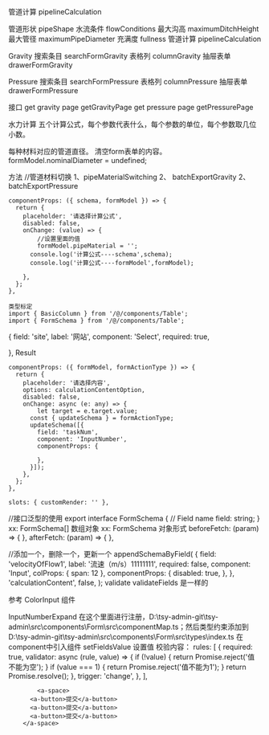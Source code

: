 管道计算 pipelineCalculation

管道形状 pipeShape
水流条件  flowConditions
最大沟高 maximumDitchHeight
最大管径 maximumPipeDiameter
充满度 fullness
管道计算 pipelineCalculation

Gravity
搜索条目 searchFormGravity
表格列 columnGravity
抽屉表单 drawerFormGravity

Pressure
搜索条目 searchFormPressure
表格列 columnPressure
抽屉表单 drawerFormPressure



接口
get gravity page  getGravityPage
get pressure page getPressurePage

水力计算
五个计算公式，每个参数代表什么，每个参数的单位，每个参数取几位小数。

每种材料对应的管道直径。
清空form表单的内容。
formModel.nominalDiameter = undefined;

方法
//管道材料切换
1、pipeMaterialSwitching
2、 batchExportGravity
2、 batchExportPressure


    componentProps: ({ schema, formModel }) => {
      return {
        placeholder: '请选择计算公式',
        disabled: false,
        onChange: (value) => {
            //设置里面的值
            formModel.pipeMaterial = ''; 
          console.log('计算公式----schema',schema);
          console.log('计算公式----formModel',formModel);

        },
      };
    },

    类型标定
    import { BasicColumn } from '/@/components/Table';
    import { FormSchema } from '/@/components/Table';


{
    field: 'site',
    label: '网站',
    component: 'Select',
    required: true,

  },
  Result


    componentProps: ({ formModel, formActionType }) => {
      return {
        placeholder: '请选择内容',
        options: calculationContentOption,
        disabled: false,
        onChange: async (e: any) => {
            let target = e.target.value;
          const { updateSchema } = formActionType;
          updateSchema([{
            field: 'taskNum',
            component: 'InputNumber',
            componentProps: {

            },
          }]);
        },
      };
    },

    slots: { customRender: '' },
  //接口泛型的使用
  export interface FormSchema {
  // Field name
  field: string;
  }
  xx: FormSchema[] 数组对象
  xx: FormSchema 对象形式
    beforeFetch: (param) => {
  },
  afterFetch: (param) => {
  },

  //添加一个，删除一个，更新一个
    appendSchemaByField(
    {
      field: 'velocityOfFlow1',
      label: '流速（m/s）11111111',
      required: false,
      component: 'Input',
      colProps: { span: 12 },
      componentProps: {
        disabled: true,
      },
    },
    'calculationContent',
    false,
  );
  validate validateFields 是一样的

  参考 ColorInput 组件
  
  InputNumberExpand
  在这个里面进行注册，D:\tsy-admin-git\tsy-admin\src\components\Form\src\componentMap.ts；然后类型约束添加到 D:\tsy-admin-git\tsy-admin\src\components\Form\src\types\index.ts 在component中引入组件
  setFieldsValue 设置值
  校验内容：
    rules: [
      {
        required: true,
        validator: async (rule, value) => {
          if (!value) {
            return Promise.reject('值不能为空');
          }
          if (value === 1) {
            return Promise.reject('值不能为1');
          }
          return Promise.resolve();
        },
        trigger: 'change',
      },
    ],

            <a-space>
          <a-button>提交</a-button>
          <a-button>提交</a-button>
          <a-button>提交</a-button>
        </a-space>

  